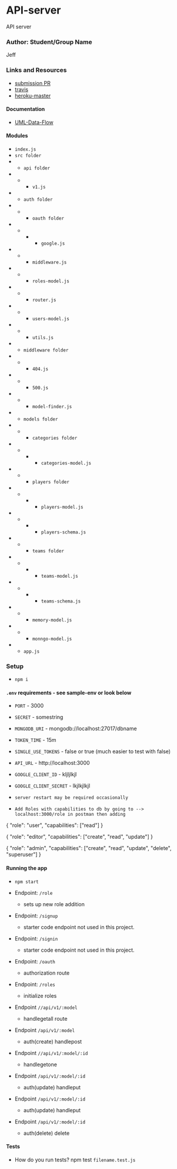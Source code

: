 # API-server
API server


### Author: Student/Group Name
Jeff


### Links and Resources
* [submission PR](https://github.com/jeff-401-js/API-server/pull/1)
* [travis](https://www.travis-ci.com/jeff-401-js/API-server)
* [heroku-master](https://pure-refuge-90526.herokuapp.com/)

#### Documentation
* [UML-Data-Flow](https://photos.app.goo.gl/zHoXJjUcaz3367Uk7)

#### Modules
* `index.js`
* `src folder`
*   * `api folder`
*   * * `v1.js`
*   * `auth folder`
*   * * `oauth folder`
*   * * * `google.js`
*   * * `middleware.js`
*   * * `roles-model.js`
*   * * `router.js`
*   * * `users-model.js`
*   * * `utils.js`
*   * `middleware folder`
*   * * `404.js`
*   * * `500.js`
*   * * `model-finder.js`
*   * `models folder`
*   * * `categories folder`
*   * * * `categories-model.js`
*   * * `players folder`
*   * * * `players-model.js`
*   * * * `players-schema.js`
*   * * `teams folder`
*   * * * `teams-model.js`
*   * * * `teams-schema.js`
*   * * `memory-model.js`
*   * * `monngo-model.js`
*   * `app.js`


### Setup
*  `npm i`

#### `.env` requirements - see sample-env or look below
* `PORT` - 3000
* `SECRET` - somestring
* `MONGODB_URI` - mongodb://localhost:27017/dbname 
* `TOKEN_TIME` - 15m
* `SINGLE_USE_TOKENS` - false or true (much easier to test with false)
* `API_URL` - http://localhost:3000
* `GOOGLE_CLIENT_ID` - kljljlkjl
* `GOOGLE_CLIENT_SECRET` - lkjlkjlkjl

* `server restart may be required occasionally`

* `Add Roles with capabilities to db by going to --> localhost:3000/role in postman then adding`

{
	"role": "user",
	"capabilities": ["read"]
}

{
	"role": "editor",
	"capabilities": ["create", "read", "update"]
}

{
	"role": "admin",
	"capabilities": ["create", "read", "update", "delete", "superuser"]
}

#### Running the app
* `npm start`

* Endpoint: `/role`
  * sets up new role addition
* Endpoint: `/signup`
  * starter code endpoint not used in this project.
* Endpoint: `/signin`
  * starter code endpoint not used in this project.
* Endpoint: `/oauth`
  * authorization route
* Endpoint: `/roles`
  * initialize roles
* Endpoint `//api/v1/:model`
  * handlegetall route
* Endpoint `/api/v1/:model`
  * auth(create) handlepost
* Endpoint `//api/v1/:model/:id`
  * handlegetone
* Endpoint `/api/v1/:model/:id`
  * auth(update) handleput
* Endpoint `/api/v1/:model/:id`
  * auth(update) handleput
* Endpoint `/api/v1/:model/:id`
  * auth(delete) delete


#### Tests
* How do you run tests?
npm test `filename.test.js`
